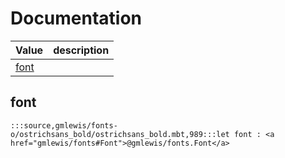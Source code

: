 # Documentation
|Value|description|
|---|---|
|[font](#font)||

## font

```moonbit
:::source,gmlewis/fonts-o/ostrichsans_bold/ostrichsans_bold.mbt,989:::let font : <a href="gmlewis/fonts#Font">@gmlewis/fonts.Font</a>
```

